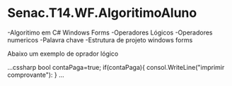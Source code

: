 # Senac.T14.WF.AlgoritimoAluno

-Algoritimo em C# Windows Forms
-Operadores Lógicos
-Operadores numericos
-Palavra chave
-Estrutura de projeto windows forms

Abaixo um exemplo de oprador lógico

...cssharp
bool contaPaga=true;
if(contaPaga){
    consol.WriteLine("imprimir comprovante"):
    }
    ...
